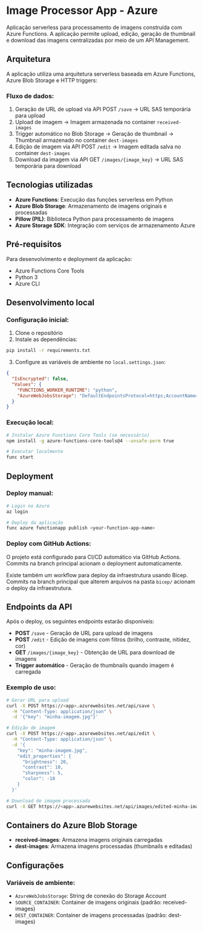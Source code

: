 # Image Processor App - Azure

Aplicação serverless para processamento de imagens construída com Azure Functions. A aplicação permite upload, edição, geração de thumbnail e download das imagens centralizadas por meio de um API Management.

## Arquitetura

A aplicação utiliza uma arquitetura serverless baseada em Azure Functions, Azure Blob Storage e HTTP triggers:

### Fluxo de dados:

1. Geração de URL de upload via API POST `/save` → URL SAS temporária para upload
2. Upload de imagem → Imagem armazenada no container `received-images`
3. Trigger automático no Blob Storage → Geração de thumbnail → Thumbnail armazenado no container `dest-images`
4. Edição de imagem via API POST `/edit` → Imagem editada salva no container `dest-images`
5. Download da imagem via API GET `/images/{image_key}` → URL SAS temporária para download

## Tecnologias utilizadas

- **Azure Functions**: Execução das funções serverless em Python
- **Azure Blob Storage**: Armazenamento de imagens originais e processadas
- **Pillow (PIL)**: Biblioteca Python para processamento de imagens
- **Azure Storage SDK**: Integração com serviços de armazenamento Azure

## Pré-requisitos

Para desenvolvimento e deployment da aplicação:

- Azure Functions Core Tools
- Python 3
- Azure CLI

## Desenvolvimento local

### Configuração inicial:

1. Clone o repositório
2. Instale as dependências:
```bash
pip install -r requirements.txt
```

3. Configure as variáveis de ambiente no `local.settings.json`:
```json
{
  "IsEncrypted": false,
  "Values": {
    "FUNCTIONS_WORKER_RUNTIME": "python",
    "AzureWebJobsStorage": "DefaultEndpointsProtocol=https;AccountName=<your-storage-account>;AccountKey=<your-key>;"
  }
}
```

### Execução local:

```bash
# Instalar Azure Functions Core Tools (se necessário)
npm install -g azure-functions-core-tools@4 --unsafe-perm true

# Executar localmente
func start
```

## Deployment

### Deploy manual:
```bash
# Login no Azure
az login

# Deploy da aplicação
func azure functionapp publish <your-function-app-name>
```

### Deploy com GitHub Actions:
O projeto está configurado para CI/CD automático via GitHub Actions. Commits na branch principal acionam o deployment automaticamente.

Existe também um workflow para deploy da infraestrutura usando Bicep. Commits na branch principal que alterem arquivos na pasta `bicep/` acionam o deploy da infraestrutura.

## Endpoints da API

Após o deploy, os seguintes endpoints estarão disponíveis:

- **POST** `/save` - Geração de URL para upload de imagens
- **POST** `/edit` - Edição de imagens com filtros (brilho, contraste, nitidez, cor)
- **GET** `/images/{image_key}` - Obtenção de URL para download de imagens
- **Trigger automático** - Geração de thumbnails quando imagem é carregada

### Exemplo de uso:

```bash
# Gerar URL para upload
curl -X POST https://<app>.azurewebsites.net/api/save \
  -H "Content-Type: application/json" \
  -d '{"key": "minha-imagem.jpg"}'

# Edição de imagem
curl -X POST https://<app>.azurewebsites.net/api/edit \
  -H "Content-Type: application/json" \
  -d '{
    "key": "minha-imagem.jpg", 
    "edit_properties": {
      "brightness": 20, 
      "contrast": 10,
      "sharpness": 5,
      "color": -10
    }
  }'

# Download de imagem processada
curl -X GET https://<app>.azurewebsites.net/api/images/edited-minha-imagem.jpg
```

## Containers do Azure Blob Storage

- **received-images**: Armazena imagens originais carregadas
- **dest-images**: Armazena imagens processadas (thumbnails e editadas)

## Configurações

### Variáveis de ambiente:
- `AzureWebJobsStorage`: String de conexão do Storage Account
- `SOURCE_CONTAINER`: Container de imagens originais (padrão: received-images)
- `DEST_CONTAINER`: Container de imagens processadas (padrão: dest-images)

